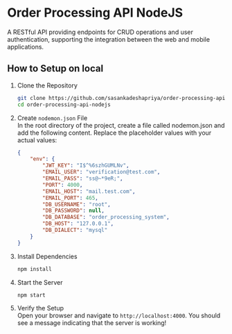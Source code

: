 # Order Processing API NodeJS

A RESTful API providing endpoints for CRUD operations and user authentication, supporting the integration between the web and mobile applications.

## How to Setup on local

01. Clone the Repository
	```bash
	git clone https://github.com/sasankadeshapriya/order-processing-api-nodejs.git
	cd order-processing-api-nodejs
	

02. Create `nodemon.json` File<br>
In the root directory of the project, create a file called nodemon.json and add the following content. Replace the placeholder values with your actual values:
	```json
	{
    	"env": {
        	"JWT_KEY": "I$^%6szhGUMLNv",
        	"EMAIL_USER": "verification@test.com",
        	"EMAIL_PASS": "ss@~*9eR;",
        	"PORT": 4000,
        	"EMAIL_HOST": "mail.test.com",
        	"EMAIL_PORT": 465,
        	"DB_USERNAME": "root",
        	"DB_PASSWORD": null,
        	"DB_DATABASE": "order_processing_system",
        	"DB_HOST": "127.0.0.1",
        	"DB_DIALECT": "mysql"
 		}
	}

03. Install Dependencies
	```bash
	npm install

03. Start the Server
	```bash
	npm start

04. Verify the Setup<br>
Open your browser and navigate to `http://localhost:4000`. You should see a message indicating that the server is working!
